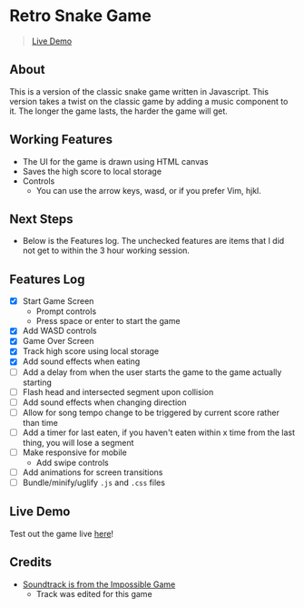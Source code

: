 # Retro Snake Game

> [Live Demo](https://johnpham.net/snake)

## About

This is a version of the classic snake game written in Javascript. This version takes a twist on the classic game by adding a music component to it. The longer the game lasts, the harder the game will get.

## Working Features

- The UI for the game is drawn using HTML canvas
- Saves the high score to local storage
- Controls
  - You can use the arrow keys, wasd, or if you prefer Vim, hjkl.

## Next Steps

- Below is the Features log. The unchecked features are items that I did not get to within the 3 hour working session.

## Features Log

- [x] Start Game Screen
  - Prompt controls
  - Press space or enter to start the game
- [x] Add WASD controls
- [x] Game Over Screen
- [x] Track high score using local storage
- [x] Add sound effects when eating
- [ ] Add a delay from when the user starts the game to the game actually starting
- [ ] Flash head and intersected segment upon collision
- [ ] Add sound effects when changing direction
- [ ] Allow for song tempo change to be triggered by current score rather than time
- [ ] Add a timer for last eaten, if you haven't eaten within x time from the last thing, you will lose a segment
- [ ] Make responsive for mobile
  - Add swipe controls
- [ ] Add animations for screen transitions
- [ ] Bundle/minify/uglify `.js` and `.css` files

## Live Demo

Test out the game live [here](https://johnpham.net/snake)!

## Credits

- [Soundtrack is from the Impossible Game](https://impossiblegame.org/)
  - Track was edited for this game
